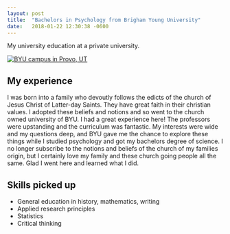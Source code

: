 ```yaml
---
layout: post
title:  "Bachelors in Psychology from Brigham Young University"
date:   2018-01-22 12:30:38 -0600
---
```


My university education at a private university.

<a href="https://www.byu.edu/" target="_blank" rel="nofollow">
  <img src="{{site.baseurl}}/assets/byu.jpeg" alt="BYU campus in Provo, UT">
</a>

## My experience

I was born into a family who devoutly follows the edicts of the church of Jesus Christ of Latter-day Saints. They have great faith in their christian values. I adopted these beliefs and notions and so went to the church owned university of BYU. I had a great experience here! The professors were upstanding and the curriculum was fantastic. My interests were wide and my questions deep, and BYU gave me the chance to explore these things while I studied psychology and got my bachelors degree of science. I no longer subscribe to the notions and beliefs of the church of my families origin, but I certainly love my family and these church going people all the same. Glad I went here and learned what I did. 

## Skills picked up

- General education in history, mathematics, writing
- Applied research principles
- Statistics
- Critical thinking

